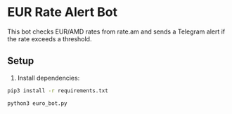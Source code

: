 # EUR Rate Alert Bot

This bot checks EUR/AMD rates from rate.am and sends a Telegram alert if the rate exceeds a threshold.

## Setup

1. Install dependencies:
```bash
pip3 install -r requirements.txt

python3 euro_bot.py

